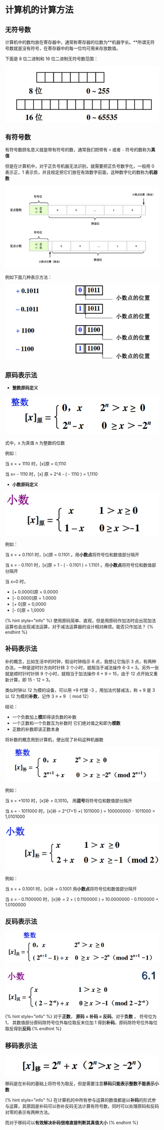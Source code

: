 # 计算机的计算方法

## 无符号数

计算机中的数均放在寄存器中，通常称寄存器的位数为**机器字长。**所谓无符号数就是没有符号，在寄存器中的每一位均可用来存放数值。

下面是 8 位二进制和 16 位二进制无符号数范围：

![](../../.gitbook/assets/wu-fu-hao-shu-.png)

## 有符号数

有符号数顾名思义就是带有符号的数，通常我们把带有 `+` 或者 `-` 符号的数称为**真值**

但是在计算机中，对于正负号机器无法识别，就需要把正负号数字化，一般用 0 表示正，1 表示负，并且规定把它们放在有效数字前面，这种数字化的数称为**机器数**

![](../../.gitbook/assets/shu-ju-biao-shi-yu-yun-suan-you-fu-hao-ding-dian-shu-.png)

例如下面几种表示方法：

![](../../.gitbook/assets/you-fu-hao-shu-.png)

## **原码表示法**

* **整数原码定义**

![](../../.gitbook/assets/zheng-shu-yuan-ma-.png)

式中，x 为真值 n 为整数的位数

例如：

当 x = + 1110 时，\[x\]原 = 0,1110

当 x= - 1110 时，\[x\] 原 = 2^4 - \( - 1110 \) = 1,1110

* **小数原码定义**

![](../../.gitbook/assets/xiao-shu-yuan-ma-.png)

例如：

当 x = + 0.1101 时，\[x\]原 = 0.1101 。用**小数点**将符号位和数值部分隔开

当 x = - 0.1101 时，\[x\]原 = 1 - \( - 0.1101 \) = 1.1101 。用**小数点**将符号位和数值部分隔开

当 x=0 时，

* \[+ 0.0000\]原 = 0.0000
* \[- 0.0000\]原 = 1.0000
* \[+ 0\]原 = 0,0000
* \[- 0\]原 = 1,0000

{% hint style="info" %}
使用原码简单、直观，但是用原码作加法时会出现加法运算也会出现减法运算，对于减法运算器的设计相对麻烦。能否只作加法？
{% endhint %}

## 补码表示法

补的概念，比如生活中的时钟，假设时钟指示 6 点，我想让它指示 3 点，有两种办法，一种是逆时针方向时针转 3 个小时，就相当于减法操作 6-3 = 3。另外一张就是顺时针时针转 9 个小时，就相当于加法操作 6 + 9 = 15，由于 12 点开始又重新计算，即 15 - 12 = 3。

类似时钟以 12 为模的设备，可以用 +9 代替 -3 ，用加法代替减法，称 + 9 是 3 以 12 为模的**补数**，记作 3 ≡ + 9 （ mod 12）

结论：

* 一个负数加上**模**即得该负数的补数 
* 一个正数和一个负数互为补数时 它们绝对值之和即为**模数**
* 正数的补数即该正数本身

将补数的概念用到计算机，便出现了补码这种机器数

![x &#x4E3A;&#x771F;&#x503C;&#xFF0C;n &#x4E3A;&#x6574;&#x6570;&#x7684;&#x4F4D;&#x6570;](../../.gitbook/assets/bu-ma-zheng-shu-.png)

例如：

当 x = +1010 时，\[x\]补 = 0,1010。 用**逗号**将符号位和数值部分隔开

当 x = - 1011000 时，\[x\]补 = 2^\(7+1\) +\( 1011000 \) = 100000000 - 1011000 = 1,0101000

![](../../.gitbook/assets/bu-ma-xiao-shu-.png)

例如：

当 x = + 0.1001 时，\[x\]补 = 0.1001 用**小数点**将符号位和数值部分隔开

当 x = - 0.1100000 时，\[x\]补 = 2 + \( 0.1100000 \) = 10.0000000 - 0.1100000 = 1.0100000

## 反码表示法

![x &#x4E3A;&#x771F;&#x503C;&#xFF0C;n &#x4E3A;&#x6574;&#x6570;&#x7684;&#x4F4D;&#x6570;](../../.gitbook/assets/fan-ma-zheng-shu-.png)

![x &#x4E3A;&#x771F;&#x503C;&#xFF0C; n &#x4E3A;&#x5C0F;&#x6570;&#x7684;&#x4F4D;&#x6570;](../../.gitbook/assets/fan-ma-xiao-shu-.png)

{% hint style="info" %}
对于**正数**， **原码 = 补码 = 反码**。对于**负数** ， 符号位为 1， 其数值部分原码除符号位外每位取反末位加 1 得到**补码**，原码除符号位外每位取反得到**反码**
{% endhint %}

## 移码表示法

![x &#x4E3A;&#x771F;&#x503C;&#xFF0C; n &#x4E3A; &#x6574;&#x6570;&#x7684;&#x4F4D;&#x6570;](../../.gitbook/assets/yi-ma-.png)

移码是在补码的基础上将符号为取反，但是需要注意**移码只能表示整数不能表示小数**

{% hint style="info" %}
在计算机的中所有参与运算的数值都是以**补码**的形式参与运算，其原因是补码可以弥补反码无法计算有符号数，同时可以处理原码和反码对零的表示有两种方法。

而对于移码可以**有效解决补码很难直接判断其真值大小**
{% endhint %}

